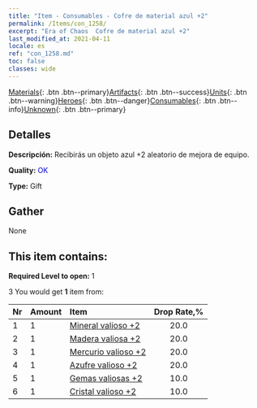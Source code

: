 ```yaml
---
title: "Item - Consumables - Cofre de material azul +2"
permalink: /Items/con_1258/
excerpt: "Era of Chaos  Cofre de material azul +2"
last_modified_at: 2021-04-11
locale: es
ref: "con_1258.md"
toc: false
classes: wide
---
```

 [Materials](/es/Items/){: .btn .btn--primary}[Artifacts](/es/Items/Artifacts/){: .btn .btn--success}[Units](/es/Items/Units/){: .btn .btn--warning}[Heroes](/es/Items/Heroes/){: .btn .btn--danger}[Consumables](/es/Items/Consumables/){: .btn .btn--info}[Unknown](/es/Items/Unknown/){: .btn .btn--primary}

## Detalles
 **Descripción:** Recibirás un objeto azul +2 aleatorio de mejora de equipo.

 **Quality:** <span style="color: #0000CD">OK</span>

 **Type:** Gift

## Gather

  None

## This item contains:

 **Required Level to open:** 1

 3 You would get **1** item  from:

  | Nr | Amount |     Item    | Drop Rate,% |
  |:---|:-------|:------------|:---------:|
  | 1 | 1 | [Mineral valioso +2](/es/Items/mat_26/) | 20.0 | 
  | 2 | 1 | [Madera valiosa +2](/es/Items/mat_27/) | 20.0 | 
  | 3 | 1 | [Mercurio valioso +2](/es/Items/mat_28/) | 20.0 | 
  | 4 | 1 | [Azufre valioso +2](/es/Items/mat_29/) | 20.0 | 
  | 5 | 1 | [Gemas valiosas +2](/es/Items/mat_30/) | 10.0 | 
  | 6 | 1 | [Cristal valioso +2](/es/Items/mat_31/) | 10.0 | 
